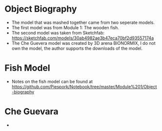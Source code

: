 # Object Biography
- The model that was mashed together came from two seperate models.
- The first model was from Module 1: The wooden fish.
- The second model was taken from Sketchfab: https://sketchfab.com/models/30ab4982ae3b47eca70bf2d93557174a
- The Che Guevera model was created by 3D arena BIONORMIX, I do not own the model, the author supports the downloads of the model.

# Fish Model
- Notes on the fish model can be found at https://github.com/Piespork/Notebook/tree/master/Module%201/Object-biography

# Che Guevara
- 
